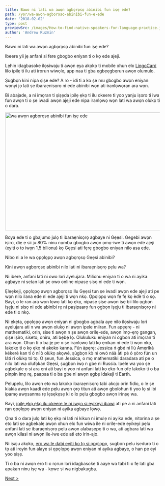 ```yaml
---
title: Bawo ni lati wa awọn agbọrọsọ abinibi fun iṣẹ ede?
path: /yor/wa-awon-agboroso-abinibi-fun-e-ede
date: '2018-02-02'
type: post
previewSrc: /images/How-to-find-native-speakers-for-language-practice.jpg
author: 'Andrew Kuzmin'
---
```


Bawo ni lati wa awọn agbọrọsọ abinibi fun iṣẹ ede?

Ibeere yii jẹ anfani si fere gbogbo eniyan ti o kọ ede ajeji.

Lẹhin idagbasoke ilọsiwaju ti awọn ẹya akọkọ ti mobile ohun elo <a href="https://yor.lingocard.com/#free-mobile-app" target="_blank" rel="noopener">LingoCard</a> lilo ipilẹ ti ilu ati irorun wiwọle, app naa ti gba ẹgbẹẹgbẹrun awọn olumulo.

Ṣugbọn kini nipa ṣiṣe ede? A ro - idi ti a ko ṣe mu gbogbo awọn eniyan wọnyi jọ lati ṣe ibaraẹnisọrọ ni ede abinibi wọn ati iranlọwọran ara wọn.

Bi abajade, a ni imọran ti ṣiṣẹda ipilẹ ẹkọ ti ilu okeere ti yoo yanju iṣoro ti iwa fun awọn ti o ṣe iwadi awọn ajeji ede nipa iranlọwọ wọn lati wa awọn olukọ ti o dara.

<img class="aligncenter wp-image-78 size-full" src="../images/platform/social-network.jpg" alt="wa awọn agbọrọsọ abinibi fun iṣẹ ede" width="628" height="383" />

Boya ede ti o gbajumo julọ ti ibaraẹnisọrọ agbaye ni Gẹẹsi. Gegebi awọn iṣiro, diẹ ẹ sii ju 80% ninu nọmba gbogbo awọn ọmọ-iwe ti awọn ede ajeji (eyiti o to iwọn 1,5 bilionu) kọ Gẹẹsi ati fẹrẹ gbogbo eniyan nilo asa ede.

Nibo ni a le wa ọpọlọpọ awọn agbọrọsọ Gẹẹsi abinibi?

Kini awọn agbọrọsọ abinibi nilo lati ni ibaraẹnisọrọ pẹlu wa?

Ni ibere, anfani lati ni owo lori ayelujara. Milionu eniyan ti o wa ni ayika agbaye ni setan lati ṣe owo online nipasẹ sisọ ni ede ti wọn.

Ẹlẹẹkeji, ọpọlọpọ awọn agbọrọsọ Ilu Gẹẹsi tun ṣe iwadi awọn ede ajeji ati pe wọn nilo ilana ede ni ede ajeji ti wọn nkọ. Ọpọlọpọ wọn fẹ fẹ kọ èdè ti o sọ. Bayi, o le ran ara wọn lọwọ lati kọ ẹkọ, nipasẹ ṣiṣe awọn iṣẹ bii lilo ọgbọn iṣẹju ni sisọ ni ede abinibi rẹ ni paṣipaarọ fun ọgbọn iṣẹju ti ibaraẹnisọrọ ni ede ti o nkọ.

Ni ẹkẹta, ọpọlọpọ awọn eniyan ni gbogbo agbala aye nilo ilọsiwaju lori ayelujara ati n wa awọn olukọ ni awọn ipele miiran. Fun apẹẹrẹ - ni mathematiki, orin, sise ti awọn n ṣe awọn orilẹ-ede, awọn imọ-ẹrọ gangan, ṣiṣe iṣiro, siseto, oniru, ati bẹbẹ lọ. Olukuluku eniyan ni ogbon ati imọran ti ara wọn. Ohun ti o ba jẹ pe o ṣe iranlọwọ lati kọ ẹnikan ni ede ti wọn nkọ, lakoko ti o kọ ẹkọ ni akoko kanna. Fún àpẹrẹ: Jessica ń gbé ní ìlú Amẹríkà kékeré kan tí ó nílò olùkọ akọwé, ṣùgbọn kò ní owó náà àti pé ó ṣòro fún un láti rí olùkọ tó tọ. O ṣeun, fun Jessica, o mọ mathematiki daradara ati pe o nilo lati wa olufọkan Gẹẹsi, ṣugbọn iwọ n gbe ni Russia. Ipele wa yoo ṣe agbekale ọ si ara ẹni ati bayi o yoo ni anfani lati kọ ẹkọ fun ọfẹ lakoko ti o ba pinpin imọ rẹ, paapaa ti o ba gbe ni awọn ẹgbẹ idakeji ti Earth.

Pẹlupẹlu, lilo awọn eto wa lakoko ibaraẹnisọrọ tabi akojọ orin fidio, o le ṣe kiakia awọn kaadi ede pẹlu awọn ọrọ titun ati awọn gbolohun ti yoo lọ si ibi ipamọ awọsanma rẹ lẹsẹkẹsẹ ki o lo pẹlu gbogbo awọn irinṣẹ wa.

Bayi, <a href="https://yor.lingocard.com/platform/" target="_blank" rel="noopener">ipilẹ ẹkọ ẹkọ ilu okeere le ni iwọn si eyikeyi ibawi</a> ati pe a ni anfani lati ran ọpọlọpọ awọn eniyan ni ayika agbaye lọwọ.

Ọna ti o dara julọ lati kọ ẹkọ ni lati ni kikun ni imulẹ ni ayika ede, nitorina a ṣe eto lati ṣe agbekalẹ awọn ohun elo fun wiwa ile ni orilẹ-ede eyikeyi pẹlu anfani lati ṣe ibaraẹnisọrọ pẹlu awọn alabaṣepọ ti o wa, ati agbara lati wa awọn kilasi ni awọn ile-iwe ede ati eto irin-ajo.

Ni iṣaju akọkọ, <a href="http://lingocard.org" target="_blank" rel="noopener">ero wa le dabi eyiti ko tọ si ọpọlọpọ</a>, ṣugbọn pẹlu iṣeduro ti o tọ ati iroyin fun alaye si ọpọlọpọ awọn eniyan ni ayika agbaye, o han pe eyi yoo ṣiṣẹ.

Ti o ba ni awọn ero ti o rọrun lori idagbasoke ti aaye wa tabi ti o fẹ lati gba apakan ninu iṣẹ wa - kọwe si wa nigbakugba.

<a href="/yor/bawo-ni-e-le-ko-eko-geesi-ni-kiakia">Next ></a>
